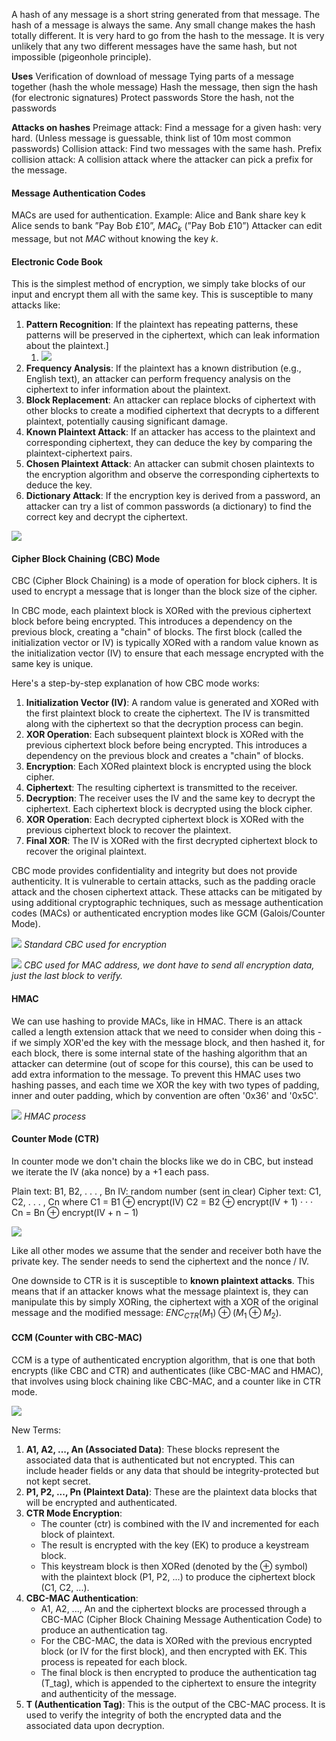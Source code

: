 A hash of any message is a short string generated from that message. The hash of a message is always the same. Any small change makes the hash totally different. It is very hard to go from the hash to the message. It is very unlikely that any two different messages have the same hash, but not impossible (pigeonhole principle).

**Uses**
	Verification of download of message 
	Tying parts of a message together (hash the whole message) 
	Hash the message, then sign the hash (for electronic signatures) 
	Protect passwords 
	Store the hash, not the passwords

**Attacks on hashes**
Preimage attack: Find a message for a given hash: very hard. (Unless message is guessable, think list of 10m most common passwords)
Collision attack: Find two messages with the same hash. 
Prefix collision attack: A collision attack where the attacker can pick a prefix for the message.

#### Message Authentication Codes
MACs are used for authentication. 
Example: Alice and Bank share key k
Alice sends to bank ”Pay Bob £10”, $MAC_k$ (”Pay Bob £10”)
Attacker can edit message, but not $MAC$ without knowing the key $k$.

#### Electronic Code Book
This is the simplest method of encryption, we simply take blocks of our input and encrypt them all with the same key. This is susceptible to many attacks like:
1. **Pattern Recognition**: If the plaintext has repeating patterns, these patterns will be preserved in the ciphertext, which can leak information about the plaintext.]
	1. ![](Images/chrome_5eUQC9Qq4m.png)
2. **Frequency Analysis**: If the plaintext has a known distribution (e.g., English text), an attacker can perform frequency analysis on the ciphertext to infer information about the plaintext.
3. **Block Replacement**: An attacker can replace blocks of ciphertext with other blocks to create a modified ciphertext that decrypts to a different plaintext, potentially causing significant damage.
4. **Known Plaintext Attack**: If an attacker has access to the plaintext and corresponding ciphertext, they can deduce the key by comparing the plaintext-ciphertext pairs.
5. **Chosen Plaintext Attack**: An attacker can submit chosen plaintexts to the encryption algorithm and observe the corresponding ciphertexts to deduce the key.
6. **Dictionary Attack**: If the encryption key is derived from a password, an attacker can try a list of common passwords (a dictionary) to find the correct key and decrypt the ciphertext.

![](Images/chrome_tcBpMVRIy0.png)
#### Cipher Block Chaining (CBC) Mode
CBC (Cipher Block Chaining) is a mode of operation for block ciphers. It is used to encrypt a message that is longer than the block size of the cipher.

In CBC mode, each plaintext block is XORed with the previous ciphertext block before being encrypted. This introduces a dependency on the previous block, creating a "chain" of blocks. The first block (called the initialization vector or IV) is typically XORed with a random value known as the initialization vector (IV) to ensure that each message encrypted with the same key is unique.

Here's a step-by-step explanation of how CBC mode works:
1. **Initialization Vector (IV)**: A random value is generated and XORed with the first plaintext block to create the ciphertext. The IV is transmitted along with the ciphertext so that the decryption process can begin.
2. **XOR Operation**: Each subsequent plaintext block is XORed with the previous ciphertext block before being encrypted. This introduces a dependency on the previous block and creates a "chain" of blocks.
3. **Encryption**: Each XORed plaintext block is encrypted using the block cipher.
4. **Ciphertext**: The resulting ciphertext is transmitted to the receiver.
5. **Decryption**: The receiver uses the IV and the same key to decrypt the ciphertext. Each ciphertext block is decrypted using the block cipher.
6. **XOR Operation**: Each decrypted ciphertext block is XORed with the previous ciphertext block to recover the plaintext.
7. **Final XOR**: The IV is XORed with the first decrypted ciphertext block to recover the original plaintext.

CBC mode provides confidentiality and integrity but does not provide authenticity. It is vulnerable to certain attacks, such as the padding oracle attack and the chosen ciphertext attack. These attacks can be mitigated by using additional cryptographic techniques, such as message authentication codes (MACs) or authenticated encryption modes like GCM (Galois/Counter Mode).

![](Images/chrome_nRsA6bITmd.png)
*Standard CBC used for encryption*

![](Images/Pasted%20image%2020240219200030.png)
*CBC used for MAC address, we dont have to send all encryption data, just the last block to verify.*
#### HMAC 
We can use hashing to provide MACs, like in HMAC. There is an attack called a length extension attack that we need to consider when doing this - if we simply XOR'ed the key with the message block, and then hashed it, for each block, there is some internal state of the hashing algorithm that an attacker can determine (out of scope for this course), this can be used to add extra information to the message. To prevent this HMAC uses two hashing passes, and each time we XOR the key with two types of padding, inner and outer padding, which by convention are often '0x36' and '0x5C'. 

![](Images/chrome_uV1pu1n8j9.png)
*HMAC process*
#### Counter Mode (CTR)
In counter mode we don't chain the blocks like we do in CBC, but instead we iterate the IV (aka nonce) by a +1 each pass.

Plain text: B1, B2, . . . , Bn 
IV: random number (sent in clear) 
Cipher text: C1, C2, . . . , Cn where 
	C1 = B1 ⊕ encrypt(IV) 
	C2 = B2 ⊕ encrypt(IV + 1)
	· · · 
	Cn = Bn ⊕ encrypt(IV + n − 1)
	
![](Images/chrome_YBz5dIUlXk.png)

Like all other modes we assume that the sender and receiver both have the private key. The sender needs to send the ciphertext and the nonce / IV. 

One downside to CTR is it is susceptible to **known plaintext attacks**. This means that if an attacker knows what the message plaintext is, they can manipulate this by simply XORing, the ciphertext with a XOR of the original message and the modified message: $ENC_{CTR}(M_1) ⊕ (M_1 ⊕ M_2)$.

#### CCM (Counter with CBC-MAC)
CCM is a type of authenticated encryption algorithm, that is one that both encrypts (like CBC and CTR) and authenticates (like CBC-MAC and HMAC), that involves using block chaining like CBC-MAC, and a counter like in CTR mode. 

![](Images/Pasted%20image%2020240221161840.png)

New Terms:
1. **A1, A2, ..., An (Associated Data)**: These blocks represent the associated data that is authenticated but not encrypted. This can include header fields or any data that should be integrity-protected but not kept secret.
2. **P1, P2, ..., Pn (Plaintext Data)**: These are the plaintext data blocks that will be encrypted and authenticated.
3. **CTR Mode Encryption**:
    - The counter (ctr) is combined with the IV and incremented for each block of plaintext.
    - The result is encrypted with the key (EK) to produce a keystream block.
    - This keystream block is then XORed (denoted by the ⊕ symbol) with the plaintext block (P1, P2, ...) to produce the ciphertext block (C1, C2, ...).
4. **CBC-MAC Authentication**:
    - A1, A2, ..., An and the ciphertext blocks are processed through a CBC-MAC (Cipher Block Chaining Message Authentication Code) to produce an authentication tag.
    - For the CBC-MAC, the data is XORed with the previous encrypted block (or IV for the first block), and then encrypted with EK. This process is repeated for each block.
    - The final block is then encrypted to produce the authentication tag (T_tag), which is appended to the ciphertext to ensure the integrity and authenticity of the message.
5. **T (Authentication Tag)**: This is the output of the CBC-MAC process. It is used to verify the integrity of both the encrypted data and the associated data upon decryption.

